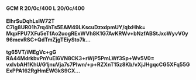 #### GCM R 20/0c/400 L 20/0c/400
**ElhrSuDqhLslW72T**<br/>**C7Ig8UR01h7rq4hTs5EAM49LKscuDzxdpmUY/qIxHhk=**<br/>**MqpFPU7XFu5eTfAo2uogRExWVh8K1G7AvKRWv+bNzfABStJxcWyvV0y96mcvRSC+QdTmZjgTEiySto7k...**<br/><br/>
**tg65VT/iMEgVc+gG**<br/>**RA44MdrkbvPnYuEl6VN8CK3+rWjP5PmLWf3Sp+Wv5V0=**<br/>**vxIvbAH1KhU/G1jnuVja7s7PIwn/+p+RZXnT15z8Kb/vXjJHgqcCG5XFq55GExPPA162RgHmEWGkS9CX...**